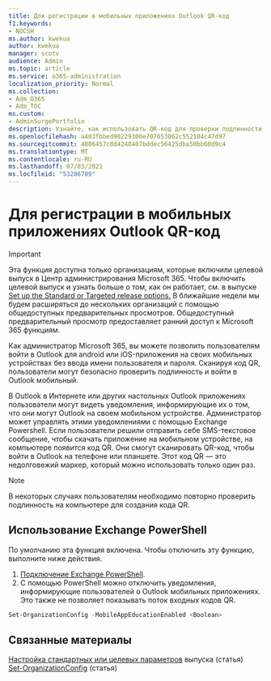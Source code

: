 ```yaml
---
title: Для регистрации в мобильных приложениях Outlook QR-код
f1.keywords:
- NOCSH
ms.author: kwekua
author: kwekua
manager: scotv
audience: Admin
ms.topic: article
ms.service: o365-administration
localization_priority: Normal
ms.collection:
- Adm_O365
- Adm_TOC
ms.custom:
- AdminSurgePortfolio
description: Узнайте, как использовать QR-код для проверки подлинности и загрузки Outlook мобильного телефона.
ms.openlocfilehash: a403fbbed90229300e707653062c552104c47d97
ms.sourcegitcommit: 4886457c0d4248407bddec56425dba50bb60d9c4
ms.translationtype: MT
ms.contentlocale: ru-RU
ms.lasthandoff: 07/03/2021
ms.locfileid: "53286709"
---
```

# <a name="use-a-qr-code-to-sign-in-to-the-outlook-mobile-apps"></a>Для регистрации в мобильных приложениях Outlook QR-код

> [!IMPORTANT]
> Эта функция доступна только организациям, которые включили целевой выпуск в Центр администрирования Microsoft 365. Чтобы включить целевой выпуск и узнать больше о том, как он работает, см. в выпуске [Set up the Standard or Targeted release options.](release-options-in-office-365.md) В ближайшие недели мы будем расширяться до нескольких организаций с помощью общедоступных предварительных просмотров. Общедоступный предварительный просмотр предоставляет ранний доступ к Microsoft 365 функциям.

Как администратор Microsoft 365, вы можете позволить пользователям войти в Outlook для android или iOS-приложения на своих мобильных устройствах без ввода имени пользователя и пароля. Сканируя код QR, пользователи могут безопасно проверить подлинность и войти в Outlook мобильный.

В Outlook в Интернете или других настольных Outlook приложениях пользователи могут видеть уведомления, информирующие их о том, что они могут Outlook на своем мобильном устройстве. Администратор может управлять этими уведомлениями с помощью Exchange Powershell. Если пользователи решили отправить себе SMS-текстовое сообщение, чтобы скачать приложение на мобильном устройстве, на компьютере появится код QR. Они смогут сканировать QR-код, чтобы войти в Outlook на телефоне или планшете. Этот код QR — это недолговежий маркер, который можно использовать только один раз.

> [!NOTE]
> В некоторых случаях пользователям необходимо повторно проверить подлинность на компьютере для создания кода QR.

## <a name="use-exchange-powershell"></a>Использование Exchange PowerShell

По умолчанию эта функция включена. Чтобы отключить эту функцию, выполните ниже действия.

1. [Подключение Exchange PowerShell](/powershell/exchange/connect-to-exchange-online-powershell).
2. С помощью PowerShell можно отключить уведомления, информирующие пользователей о Outlook мобильных приложениях. Это также не позволяет показывать поток входных кодов QR.

```powershell
Set-OrganizationConfig -MobileAppEducationEnabled <Boolean>
```

## <a name="related-content"></a>Связанные материалы

[Настройка стандартных или целевых параметров](release-options-in-office-365.md) выпуска (статья)\
[Set-OrganizationConfig](/powershell/module/exchange/set-organizationconfig) (статья)